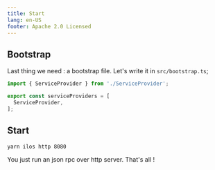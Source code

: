 ```yaml
---
title: Start
lang: en-US
footer: Apache 2.0 Licensed
---
```

## Bootstrap
Last thing we need : a bootstrap file. Let's write it in `src/bootstrap.ts`;


```ts
import { ServiceProvider } from './ServiceProvider';

export const serviceProviders = [
  ServiceProvider,
];
```

## Start
```shell
yarn ilos http 8080
```

You just run an json rpc over http server. That's all !
